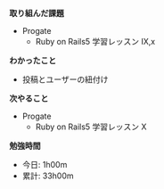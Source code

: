 **取り組んだ課題**
- Progate
  - Ruby on Rails5 学習レッスン Ⅸ,ⅹ

**わかったこと**　　
- 投稿とユーザーの紐付け

**次やること**  
- Progate
  - Ruby on Rails5 学習レッスン Ⅹ

**勉強時間**  
- 今日: 1h00m
- 累計: 33h00m
